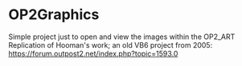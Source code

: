 # OP2Graphics
Simple project just to open and view the images within the OP2_ART
Replication of Hooman's work; an old VB6 project from 2005: https://forum.outpost2.net/index.php?topic=1593.0

